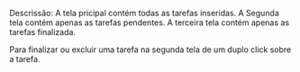 Descrissão:
A tela pricipal contém todas as tarefas inseridas.
A Segunda tela contém apenas as tarefas pendentes.
A terceira tela contém apenas as tarefas finalizada.

Para finalizar ou excluir uma tarefa na segunda tela de um duplo click sobre a tarefa.
